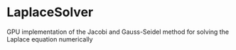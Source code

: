# LaplaceSolver
GPU implementation of the Jacobi and Gauss-Seidel method for solving the Laplace equation numerically
